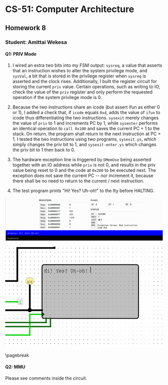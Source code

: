 # CS-51: Computer Architecture

## Homework 8

### Student: Amittai Wekesa

#### Q1: PRIV Mode

1. I wired an extra two bits into my FSM output: `sysreq`, a value that asserts that an instruction wishes to alter the system privilege mode, and `sysVal`, a bit that is stored in the privilege register when `sysreq` is asserted and the clock rises. Additionally, I built the register circuit for storing the current `priv` value. Certain operations, such as writing to IO, check the value of the `priv` register and only perform the requested operation if the system privilege mode is 0.

2. Because the two instructions share an icode (but assert ifun as either 0 or 1), I added a check that, if `icode` equals `0xd`, adds the value of `ifun` to icode thus differentiating the two instructions. `sysexit` merely changes the value of `priv` to 1 and increments PC by 1, while `sysenter` performs an identical operation to `call 0x100` and saves the current PC + 1 to the stack. On return, the program shall return to the next instruction at PC + 1. I tested the two instructions using two programs, `sysexit.ys`, which simply changes the priv bit to 1, and `sysexit-enter.ys` which changes the priv bit to 1 then back to 0.

3. The hardware exception line is triggered by `DMemUse` being asserted together with an IO address while `priv` is not 0, and results in the priv value being reset to 0 and the code at `0x200` to be executed next. The exception does not save the current PC -- nor increment it, because there shall be no need to return to the current / next instruction.

4. The test program prints "Hi! Yes? Uh-oh!" to the tty before HALTING.

![TTY online simulator](Y86-TTY2.png)

![TTY-Output](Y86-TTY.png)

\pagebreak

#### Q2: MMU

Please see comments inside the circuit.
